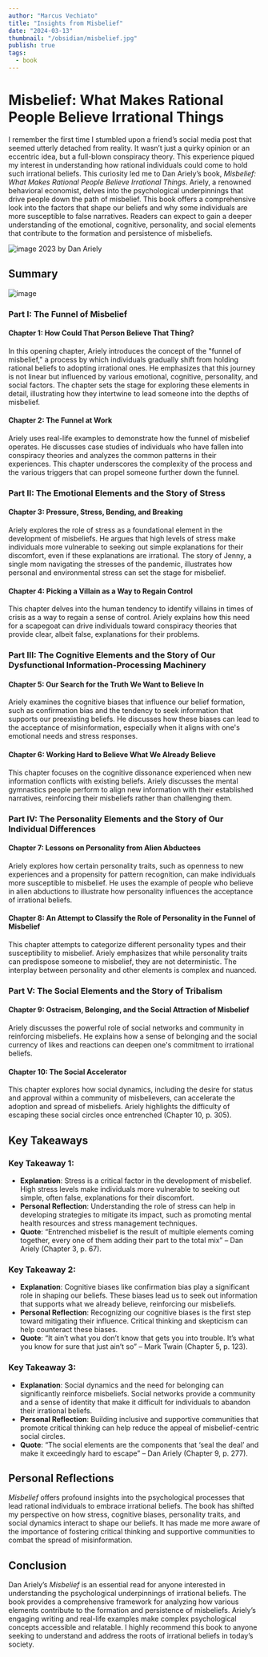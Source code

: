 ```yaml
---
author: "Marcus Vechiato"
title: "Insights from Misbelief"
date: "2024-03-13"
thumbnail: "/obsidian/misbelief.jpg"
publish: true
tags: 
  - book
--- 
```


# Misbelief: What Makes Rational People Believe Irrational Things

I remember the first time I stumbled upon a friend’s social media post that seemed utterly detached from reality. It wasn’t just a quirky opinion or an eccentric idea, but a full-blown conspiracy theory. This experience piqued my interest in understanding how rational individuals could come to hold such irrational beliefs. This curiosity led me to Dan Ariely’s book, *Misbelief: What Makes Rational People Believe Irrational Things*. Ariely, a renowned behavioral economist, delves into the psychological underpinnings that drive people down the path of misbelief. This book offers a comprehensive look into the factors that shape our beliefs and why some individuals are more susceptible to false narratives. Readers can expect to gain a deeper understanding of the emotional, cognitive, personality, and social elements that contribute to the formation and persistence of misbeliefs.

![image](/obsidian/misbelief.jpg)
2023 by Dan Ariely

## Summary
![image](/obsidian/mindmap_misbelief.png)
### Part I: The Funnel of Misbelief

#### Chapter 1: How Could That Person Believe That Thing?
In this opening chapter, Ariely introduces the concept of the "funnel of misbelief," a process by which individuals gradually shift from holding rational beliefs to adopting irrational ones. He emphasizes that this journey is not linear but influenced by various emotional, cognitive, personality, and social factors. The chapter sets the stage for exploring these elements in detail, illustrating how they intertwine to lead someone into the depths of misbelief.

#### Chapter 2: The Funnel at Work
Ariely uses real-life examples to demonstrate how the funnel of misbelief operates. He discusses case studies of individuals who have fallen into conspiracy theories and analyzes the common patterns in their experiences. This chapter underscores the complexity of the process and the various triggers that can propel someone further down the funnel.

### Part II: The Emotional Elements and the Story of Stress

#### Chapter 3: Pressure, Stress, Bending, and Breaking
Ariely explores the role of stress as a foundational element in the development of misbeliefs. He argues that high levels of stress make individuals more vulnerable to seeking out simple explanations for their discomfort, even if these explanations are irrational. The story of Jenny, a single mom navigating the stresses of the pandemic, illustrates how personal and environmental stress can set the stage for misbelief.

#### Chapter 4: Picking a Villain as a Way to Regain Control
This chapter delves into the human tendency to identify villains in times of crisis as a way to regain a sense of control. Ariely explains how this need for a scapegoat can drive individuals toward conspiracy theories that provide clear, albeit false, explanations for their problems.

### Part III: The Cognitive Elements and the Story of Our Dysfunctional Information-Processing Machinery

#### Chapter 5: Our Search for the Truth We Want to Believe In
Ariely examines the cognitive biases that influence our belief formation, such as confirmation bias and the tendency to seek information that supports our preexisting beliefs. He discusses how these biases can lead to the acceptance of misinformation, especially when it aligns with one's emotional needs and stress responses.

#### Chapter 6: Working Hard to Believe What We Already Believe
This chapter focuses on the cognitive dissonance experienced when new information conflicts with existing beliefs. Ariely discusses the mental gymnastics people perform to align new information with their established narratives, reinforcing their misbeliefs rather than challenging them.

### Part IV: The Personality Elements and the Story of Our Individual Differences

#### Chapter 7: Lessons on Personality from Alien Abductees
Ariely explores how certain personality traits, such as openness to new experiences and a propensity for pattern recognition, can make individuals more susceptible to misbelief. He uses the example of people who believe in alien abductions to illustrate how personality influences the acceptance of irrational beliefs.

#### Chapter 8: An Attempt to Classify the Role of Personality in the Funnel of Misbelief
This chapter attempts to categorize different personality types and their susceptibility to misbelief. Ariely emphasizes that while personality traits can predispose someone to misbelief, they are not deterministic. The interplay between personality and other elements is complex and nuanced.

### Part V: The Social Elements and the Story of Tribalism

#### Chapter 9: Ostracism, Belonging, and the Social Attraction of Misbelief
Ariely discusses the powerful role of social networks and community in reinforcing misbeliefs. He explains how a sense of belonging and the social currency of likes and reactions can deepen one's commitment to irrational beliefs.

#### Chapter 10: The Social Accelerator
This chapter explores how social dynamics, including the desire for status and approval within a community of misbelievers, can accelerate the adoption and spread of misbeliefs. Ariely highlights the difficulty of escaping these social circles once entrenched (Chapter 10, p. 305).

## Key Takeaways

### Key Takeaway 1:
- **Explanation**: Stress is a critical factor in the development of misbelief. High stress levels make individuals more vulnerable to seeking out simple, often false, explanations for their discomfort.
- **Personal Reflection**: Understanding the role of stress can help in developing strategies to mitigate its impact, such as promoting mental health resources and stress management techniques.
- **Quote**: “Entrenched misbelief is the result of multiple elements coming together, every one of them adding their part to the total mix” – Dan Ariely (Chapter 3, p. 67).

### Key Takeaway 2:
- **Explanation**: Cognitive biases like confirmation bias play a significant role in shaping our beliefs. These biases lead us to seek out information that supports what we already believe, reinforcing our misbeliefs.
- **Personal Reflection**: Recognizing our cognitive biases is the first step toward mitigating their influence. Critical thinking and skepticism can help counteract these biases.
- **Quote**: “It ain’t what you don’t know that gets you into trouble. It’s what you know for sure that just ain’t so” – Mark Twain (Chapter 5, p. 123).

### Key Takeaway 3:
- **Explanation**: Social dynamics and the need for belonging can significantly reinforce misbeliefs. Social networks provide a community and a sense of identity that make it difficult for individuals to abandon their irrational beliefs.
- **Personal Reflection**: Building inclusive and supportive communities that promote critical thinking can help reduce the appeal of misbelief-centric social circles.
- **Quote**: “The social elements are the components that ‘seal the deal’ and make it exceedingly hard to escape” – Dan Ariely (Chapter 9, p. 277).

## Personal Reflections
*Misbelief* offers profound insights into the psychological processes that lead rational individuals to embrace irrational beliefs. The book has shifted my perspective on how stress, cognitive biases, personality traits, and social dynamics interact to shape our beliefs. It has made me more aware of the importance of fostering critical thinking and supportive communities to combat the spread of misinformation. 

## Conclusion
Dan Ariely’s *Misbelief* is an essential read for anyone interested in understanding the psychological underpinnings of irrational beliefs. The book provides a comprehensive framework for analyzing how various elements contribute to the formation and persistence of misbeliefs. Ariely’s engaging writing and real-life examples make complex psychological concepts accessible and relatable. I highly recommend this book to anyone seeking to understand and address the roots of irrational beliefs in today’s society.

